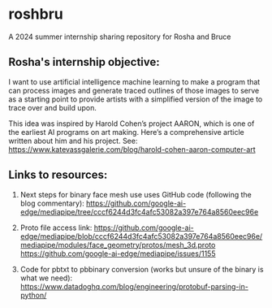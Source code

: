 # roshbru
A 2024 summer internship sharing repository for Rosha and Bruce

Rosha's internship objective:
-----------------------------

I want to use artificial intelligence machine learning to make a program that can process images and generate traced outlines of those images to serve as a starting point to provide artists with a simplified version of the image to trace over and build upon.

This idea was inspired by Harold Cohen’s project AARON, which is one of the earliest AI programs on art making. Here’s a comprehensive article written about him and his project.
See: https://www.katevassgalerie.com/blog/harold-cohen-aaron-computer-art

Links to resources: 
-------------------

1) Next steps for binary face mesh use uses GitHub code (following the blog commentary):
https://github.com/google-ai-edge/mediapipe/tree/cccf6244d3fc4afc53082a397e764a8560eec96e

2) Proto file access link:
https://github.com/google-ai-edge/mediapipe/blob/cccf6244d3fc4afc53082a397e764a8560eec96e/mediapipe/modules/face_geometry/protos/mesh_3d.proto
https://github.com/google-ai-edge/mediapipe/issues/1155

3) Code for pbtxt to pbbinary conversion (works but unsure of the binary is what we need):
https://www.datadoghq.com/blog/engineering/protobuf-parsing-in-python/
